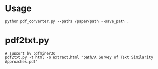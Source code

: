 # Usage
```shell
python pdf_converter.py --paths /paper/path --save_path .
```

# pdf2txt.py
```shell
# support by pdfminer3K
pdf2txt.py -t html -o extract.html "path/A Survey of Text Similarity Approaches.pdf"
```